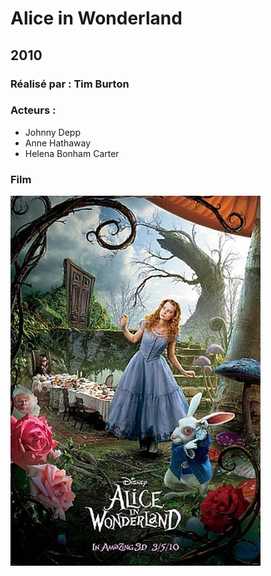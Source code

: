   # Alice in Wonderland

  ## 2010

  ### Réalisé par : Tim Burton
  
  ### Acteurs :
  -	Johnny Depp
  - Anne Hathaway
  - Helena Bonham Carter

  ### Film
  ![alt text](https://github.com/marcelagondro/Films-TinBurton/blob/main/img/5165c728833c8.image.jpg "Github img")
 
